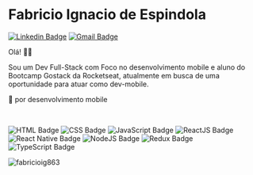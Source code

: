 # **Fabricio Ignacio de Espindola** 

[![Linkedin Badge](https://img.shields.io/badge/-Fabricio%20Iganacio-blue?style=flat-square&logo=Linkedin&logoColor=white&link=https://www.linkedin.com/in/fabricio-ignacio-de-espindola-3b446814b/)](https://www.linkedin.com/in/fabricio-ignacio-de-espindola-3b446814b/)
[![Gmail Badge](https://img.shields.io/badge/-fabricioig863@gmail.com-c14438?style=flat-square&logo=Gmail&logoColor=white&link=mailto:fabricioig863@gmail.com)](mailto:fabricioig863@gmail.com)


Olá! 👋🏾

Sou um Dev Full-Stack com Foco no desenvolvimento mobile e aluno do Bootcamp Gostack da Rocketseat, atualmente em busca de uma oportunidade para atuar como dev-mobile.<br /> 

:purple_heart: por desenvolvimento mobile 

<br />
 
![HTML Badge](https://img.shields.io/badge/-HTML-orange)
![CSS Badge](https://img.shields.io/badge/-CSS-blue)
![JavaScript Badge](https://img.shields.io/badge/-JavaScript-yellow)
![ReactJS Badge](https://img.shields.io/badge/-ReactJS-blue)
![React Native Badge](https://img.shields.io/badge/-React%20Native-purple)
![NodeJS Badge](https://img.shields.io/badge/-Node.js-green) 
![Redux Badge](https://img.shields.io/badge/-Redux-purple)
![TypeScript Badge](https://img.shields.io/badge/-TypeScript-blue)

<p> <img src="https://github-readme-stats.vercel.app/api?username=fabricioig863&show_icons=true&theme=radical" alt="fabricioig863" /> </p>

